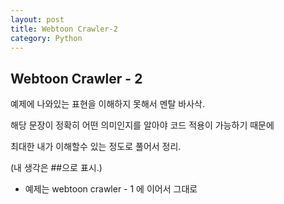 ```yaml
---
layout: post
title: Webtoon Crawler-2
category: Python
---
```






## Webtoon Crawler - 2

예제에 나와있는 표현을 이해하지 못해서 멘탈 바사삭.

해당 문장이 정확히 어떤 의미인지를 알아야 코드 적용이 가능하기 때문에

최대한 내가 이해할수 있는 정도로 풀어서 정리.

(내 생각은 ##으로 표시.)



- 예제는 webtoon crawler - 1 에 이어서 그대로





